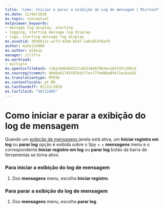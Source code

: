 ```yaml
---
title: 'Como: Iniciar e parar a exibição do Log de mensagem | Microsoft Docs'
ms.date: 11/04/2016
ms.topic: conceptual
helpviewer_keywords:
- message log display, starting
- logging, starting message log display
- logs, starting message log display
ms.assetid: 3036611c-acf3-42b6-b5d7-1a0c653f6af9
author: mikejo5000
ms.author: mikejo
manager: jillfra
ms.workload:
- multiple
ms.openlocfilehash: c1ba10dbdb9227c6631048f083ee1857dfc3091d
ms.sourcegitcommit: b0d8e61745f67bd1f7ecf7fe080a0fe73ac6a181
ms.translationtype: MTE95
ms.contentlocale: pt-BR
ms.lasthandoff: 02/22/2019
ms.locfileid: "56712405"
---
```

# <a name="how-to-start-and-stop-the-message-log-display"></a>Como iniciar e parar a exibição do log de mensagem
Quando um [exibição de mensagens](../debugger/messages-view.md) janela está ativa, um **Iniciar registro em log** ou **parar log** opção é exibida sobre o Spy + + **mensagens** menu e o correspondente **Iniciar registro em log** ou **parar log** botão da barra de ferramentas se torna ativo.

### <a name="to-start-the-message-log-display"></a>Para iniciar a exibição do log de mensagem

1.  Dos **mensagens** menu, escolha **Iniciar registro**.

### <a name="to-stop-the-message-log-display"></a>Para parar a exibição do log de mensagem

1.  Dos **mensagens** menu, escolha **parar log**.